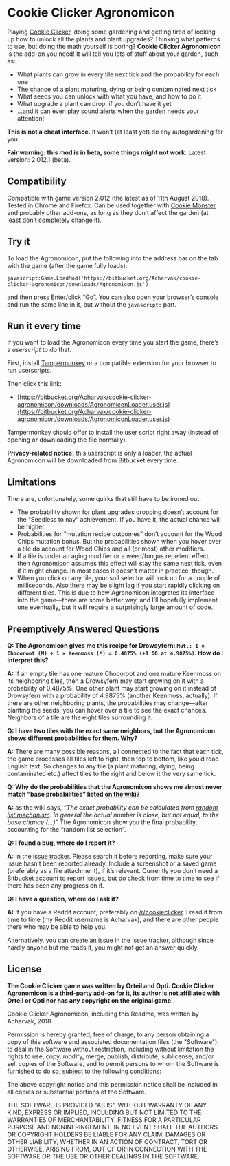 Cookie Clicker Agronomicon
==========================
Playing [Cookie Clicker](http://orteil.dashnet.org/cookieclicker), doing some gardening and getting tired of looking up how to unlock all the plants and plant upgrades? Thinking what patterns to use, but doing the math yourself is boring? **Cookie Clicker Agronomicon** is the add-on you need! It will tell you lots of stuff about your garden, such as:

* What plants can grow in every tile next tick and the probability for each one
* The chance of a plant maturing, dying or being contaminated next tick
* What seeds you can unlock with what you have, and how to do it
* What upgrade a plant can drop, if you don’t have it yet
* ...and it can even play sound alerts when the garden needs your attention!

**This is not a cheat interface.** It won’t (at least yet) do any autogardening for you.

**Fair warning: this mod is in beta, some things might not work.** Latest version: 2.012.1 (beta).


Compatibility
-------------
Compatible with game version 2.012 (the latest as of 11th August 2018). Tested in Chrome and Firefox. Can be used together with [Cookie Monster](https://github.com/Aktanusa/CookieMonster) and probably other add-ons, as long as they don’t affect the garden (at least don’t completely change it).


Try it
------
To load the Agronomicon, put the following into the address bar on the tab with the game (after the game fully loads):

    javascript:Game.LoadMod('https://bitbucket.org/Acharvak/cookie-clicker-agronomicon/downloads/Agronomicon.js')

and then press Enter/click “Go”. You can also open your browser’s console and run the same line in it, but without the ``javascript:`` part.


Run it every time
-----------------
If you want to load the Agronomicon every time you start the game, there’s a *userscript* to do that.

First, install [Tampermonkey](https://tampermonkey.net/) or a compatible extension for your browser to run userscripts.

Then click this link:

* [https://bitbucket.org/Acharvak/cookie-clicker-agronomicon/downloads/AgronomiconLoader.user.js](https://bitbucket.org/Acharvak/cookie-clicker-agronomicon/downloads/AgronomiconLoader.user.js)

Tampermonkey should offer to install the user script right away (instead of opening or downloading the file normally).

**Privacy-related notice:** this userscript is only a loader, the actual Agronomicon will be downloaded from Bitbucket every time.


Limitations
-----------
There are, unfortunately, some quirks that still have to be ironed out:

* The probability shown for plant upgrades dropping doesn’t account for the “Seedless to nay” achievement. If you have it, the actual chance will be higher.
* Probabilities for “mutation recipe outcomes” don’t account for the Wood Chips mutation bonus. But the probabilities shown when you hover over a tile do account for Wood Chips and all (or most) other modifiers.
* If a tile is under an aging modifier or a weed/fungus repellent effect, then Agronomicon assumes this effect will stay the same next tick, even if it might change. In most cases it doesn’t matter in practice, though.
* When you click on any tile, your soil selector will lock up for a couple of milliseconds. Also there may be slight lag if you start rapidly clicking on different tiles. This is due to how Agronomicon integrates its interface into the game—there are some better way, and I’ll hopefully implement one eventually, but it will require a surprisingly large amount of code.


Preemptively Answered Questions
-------------------------------
**Q: The Agronomicon gives me this recipe for Drowsyfern: ``Mut.: 1 × Chocoroot (M) + 1 × Keenmoss (M) = 0.4875% (+1 OO at 4.9875%)``. How do I interpret this?**

**A:** If an empty tile has one mature Chocoroot and one mature Keenmoss on its neighboring tiles, then a Drowsyfern may start growing on it with a probability of 0.4875%. One other plant may start growing on it instead of Drowsyfern with a probability of 4.9875% (another Keenmoss, actually). If there are other neighboring plants, the probabilities may change—after planting the seeds, you can hover over a tile to see the exact chances. Neighbors of a tile are the eight tiles surrounding it.  


**Q: I have two tiles with the exact same neighbors, but the Agronomicon shows different probabilities for them. Why?**

**A:** There are many possible reasons, all connected to the fact that each tick, the game processes all tiles left to right, then top to bottom, like you’d read English text. So changes to any tile (a plant maturing, dying, being contaminated etc.) affect tiles to the right and below it the very same tick.  


**Q: Why do the probabilities that the Agronomicon shows me almost never match “base probabilities” listed [on the wiki](http://cookieclicker.wikia.com/wiki/Garden)?**

**A:** as the wiki says, *“The exact probability can be calculated from [random list mechanism](http://cookieclicker.wikia.com/wiki/Random_list_mechanism). In general the actual number is close, but not equal, to the base chance (...)”* The Agronomicon show you the final probability, accounting for the “random list selection”.  


**Q: I found a bug, where do I report it?**

**A:** In the [issue tracker](https://bitbucket.org/Acharvak/cookie-clicker-agronomicon/issues). Please search it before reporting, make sure your issue hasn’t been reported already. Include a screenshot or a saved game (preferably as a file attachment), if it’s relevant. Currently you don’t need a Bitbucket account to report issues, but do check from time to time to see if there has been any progress on it.  


**Q: I have a question, where do I ask it?**

**A:** If you have a Reddit account, preferably on [/r/cookieclicker](https://reddit.com/r/cookieclicker). I read it from time to time (my Reddit username is Acharvak), and there are other people there who may be able to help you.

Alternatively, you can create an issue in the [issue tracker](https://bitbucket.org/Acharvak/cookie-clicker-agronomicon/issues), although since hardly anyone but me reads it, you might not get an answer quickly.


License
-------
**The Cookie Clicker game was written by Orteil and Opti. Cookie Clicker Agronomicon is a third-party add-on for it, its author is not affiliated with Orteil or Opti nor has any copyright on the original game.**

Cookie Clicker Agronomicon, including this Readme, was written by Acharvak, 2018

Permission is hereby granted, free of charge, to any person obtaining a copy
of this software and associated documentation files (the "Software"), to deal
in the Software without restriction, including without limitation the rights
to use, copy, modify, merge, publish, distribute, sublicense, and/or sell
copies of the Software, and to permit persons to whom the Software is
furnished to do so, subject to the following conditions:

The above copyright notice and this permission notice shall be included in all
copies or substantial portions of the Software.

THE SOFTWARE IS PROVIDED "AS IS", WITHOUT WARRANTY OF ANY KIND, EXPRESS OR
IMPLIED, INCLUDING BUT NOT LIMITED TO THE WARRANTIES OF MERCHANTABILITY,
FITNESS FOR A PARTICULAR PURPOSE AND NONINFRINGEMENT. IN NO EVENT SHALL THE
AUTHORS OR COPYRIGHT HOLDERS BE LIABLE FOR ANY CLAIM, DAMAGES OR OTHER
LIABILITY, WHETHER IN AN ACTION OF CONTRACT, TORT OR OTHERWISE, ARISING FROM,
OUT OF OR IN CONNECTION WITH THE SOFTWARE OR THE USE OR OTHER DEALINGS IN THE
SOFTWARE.
